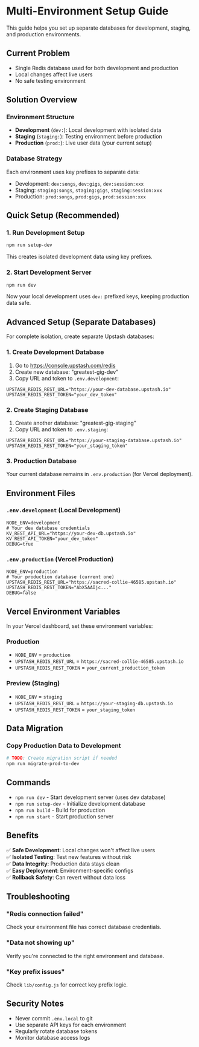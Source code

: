 # Multi-Environment Setup Guide

This guide helps you set up separate databases for development, staging, and production environments.

## Current Problem
- Single Redis database used for both development and production
- Local changes affect live users 
- No safe testing environment

## Solution Overview

### Environment Structure
- **Development** (`dev:`): Local development with isolated data
- **Staging** (`staging:`): Testing environment before production
- **Production** (`prod:`): Live user data (your current setup)

### Database Strategy
Each environment uses key prefixes to separate data:
- Development: `dev:songs`, `dev:gigs`, `dev:session:xxx`
- Staging: `staging:songs`, `staging:gigs`, `staging:session:xxx` 
- Production: `prod:songs`, `prod:gigs`, `prod:session:xxx`

## Quick Setup (Recommended)

### 1. Run Development Setup
```bash
npm run setup-dev
```
This creates isolated development data using key prefixes.

### 2. Start Development Server
```bash
npm run dev
```
Now your local development uses `dev:` prefixed keys, keeping production data safe.

## Advanced Setup (Separate Databases)

For complete isolation, create separate Upstash databases:

### 1. Create Development Database
1. Go to https://console.upstash.com/redis
2. Create new database: "greatest-gig-dev"
3. Copy URL and token to `.env.development`:
```env
UPSTASH_REDIS_REST_URL="https://your-dev-database.upstash.io"
UPSTASH_REDIS_REST_TOKEN="your_dev_token"
```

### 2. Create Staging Database  
1. Create another database: "greatest-gig-staging"
2. Copy URL and token to `.env.staging`:
```env
UPSTASH_REDIS_REST_URL="https://your-staging-database.upstash.io" 
UPSTASH_REDIS_REST_TOKEN="your_staging_token"
```

### 3. Production Database
Your current database remains in `.env.production` (for Vercel deployment).

## Environment Files

### `.env.development` (Local Development)
```env
NODE_ENV=development
# Your dev database credentials
KV_REST_API_URL="https://your-dev-db.upstash.io"
KV_REST_API_TOKEN="your_dev_token"
DEBUG=true
```

### `.env.production` (Vercel Production)
```env
NODE_ENV=production
# Your production database (current one)
UPSTASH_REDIS_REST_URL="https://sacred-collie-46585.upstash.io"
UPSTASH_REDIS_REST_TOKEN="AbX5AAIjc..."
DEBUG=false
```

## Vercel Environment Variables

In your Vercel dashboard, set these environment variables:

### Production
- `NODE_ENV` = `production`
- `UPSTASH_REDIS_REST_URL` = `https://sacred-collie-46585.upstash.io`
- `UPSTASH_REDIS_REST_TOKEN` = `your_current_production_token`

### Preview (Staging)
- `NODE_ENV` = `staging`  
- `UPSTASH_REDIS_REST_URL` = `https://your-staging-db.upstash.io`
- `UPSTASH_REDIS_REST_TOKEN` = `your_staging_token`

## Data Migration

### Copy Production Data to Development
```bash
# TODO: Create migration script if needed
npm run migrate-prod-to-dev
```

## Commands

- `npm run dev` - Start development server (uses dev database)
- `npm run setup-dev` - Initialize development database
- `npm run build` - Build for production
- `npm run start` - Start production server

## Benefits

✅ **Safe Development**: Local changes won't affect live users  
✅ **Isolated Testing**: Test new features without risk  
✅ **Data Integrity**: Production data stays clean  
✅ **Easy Deployment**: Environment-specific configs  
✅ **Rollback Safety**: Can revert without data loss  

## Troubleshooting

### "Redis connection failed"
Check your environment file has correct database credentials.

### "Data not showing up"
Verify you're connected to the right environment and database.

### "Key prefix issues"  
Check `lib/config.js` for correct key prefix logic.

## Security Notes

- Never commit `.env.local` to git
- Use separate API keys for each environment
- Regularly rotate database tokens
- Monitor database access logs